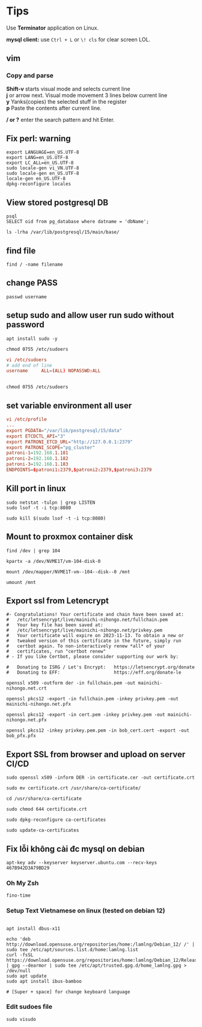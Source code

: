 # Tips

Use **Terminator** application on Linux.  

**mysql client:** use ```Ctrl + L``` or ```\! cls``` for clear screen LOL.  

## vim

### Copy and parse

**Shift-v** starts visual mode and selects current line  
**j** or arrow next. Visual mode movement 3 lines below current line  
**y** Yanks(copies) the selected stuff in the register  
**p** Paste the contents after current line.  

**/ or ?** enter the search pattern and hit Enter.  

## Fix perl: warning

```shell
export LANGUAGE=en_US.UTF-8
export LANG=en_US.UTF-8
export LC_ALL=en_US.UTF-8
sudo locale-gen vi_VN.UTF-8
sudo locale-gen en_US.UTF-8 
locale-gen en_US.UTF-8
dpkg-reconfigure locales
```

## View stored postgresql DB

```shell
psql
SELECT oid from pg_database where datname = 'dbName';

ls -lrha /var/lib/postgresql/15/main/base/
```

## find file

```shell
find / -name filename
```

## change PASS

```shell
passwd username
```

## setup sudo and allow user run sudo without password

```shell
apt install sudo -y

chmod 0755 /etc/sudoers
```

```conf
vi /etc/sudoers
# add end of line
username     ALL=(ALL) NOPASSWD:ALL
```

```shell

chmod 0755 /etc/sudoers
```

## set variable environment all user

```conf
vi /etc/profile
...
export PGDATA="/var/lib/postgresql/15/data"
export ETCDCTL_API="3"
export PATRONI_ETCD_URL="http://127.0.0.1:2379"
export PATRONI_SCOPE="pg_cluster"
patroni-1=192.168.1.181
patroni-2=192.168.1.182
patroni-3=192.168.1.183
ENDPOINTS=$patroni1:2379,$patroni2:2379,$patroni3:2379
```

## Kill port in linux

```shell
sudo netstat -tulpn | grep LISTEN
sudo lsof -t -i tcp:8080

sudo kill $(sudo lsof -t -i tcp:8080)
```

## Mount to proxmox container disk
```shell
find /dev | grep 104

kpartx -a /dev/NVME1T/vm-104-disk-0

mount /dev/mapper/NVME1T-vm--104--disk--0 /mnt

umount /mnt

```

## Export ssl from Letencrypt

```shell
#- Congratulations! Your certificate and chain have been saved at:
#   /etc/letsencrypt/live/mainichi-nihongo.net/fullchain.pem
#   Your key file has been saved at:
#   /etc/letsencrypt/live/mainichi-nihongo.net/privkey.pem
#   Your certificate will expire on 2023-11-13. To obtain a new or
#   tweaked version of this certificate in the future, simply run
#   certbot again. To non-interactively renew *all* of your
#   certificates, run "certbot renew"
# - If you like Certbot, please consider supporting our work by:

#   Donating to ISRG / Let's Encrypt:   https://letsencrypt.org/donate
#   Donating to EFF:                    https://eff.org/donate-le
   
openssl x509 -outform der -in fullchain.pem -out mainichi-nihongo.net.crt

openssl pkcs12 -export -in fullchain.pem -inkey privkey.pem -out mainichi-nihongo.net.pfx

openssl pkcs12 -export -in cert.pem -inkey privkey.pem -out mainichi-nihongo.net.pfx

openssl pkcs12 -inkey privkey.pem.pem -in bob_cert.cert -export -out bob_pfx.pfx
```

## Export SSL  from browser and upload on server CI/CD

```shell
sudo openssl x509 -inform DER -in certificate.cer -out certificate.crt

sudo mv certificate.crt /usr/share/ca-certificate/

cd /usr/share/ca-certificate

sudo chmod 644 certificate.crt

sudo dpkg-reconfigure ca-certificates

sudo update-ca-certificates
```
## Fix lỗi không cài đc mysql on debian
```shell
apt-key adv --keyserver keyserver.ubuntu.com --recv-keys 467B942D3A79BD29
```

### Oh My Zsh

```shell
fino-time
```

### Setup Text Vietnamese on linux (tested on debian 12)

```shell

apt install dbus-x11

echo 'deb http://download.opensuse.org/repositories/home:/lamlng/Debian_12/ /' | sudo tee /etc/apt/sources.list.d/home:lamlng.list
curl -fsSL https://download.opensuse.org/repositories/home:lamlng/Debian_12/Release.key | gpg --dearmor | sudo tee /etc/apt/trusted.gpg.d/home_lamlng.gpg > /dev/null
sudo apt update
sudo apt install ibus-bamboo

# [Super + space] for change keyboard language
```

### Edit sudoes file

```shell
sudo visudo
```

